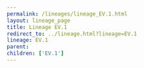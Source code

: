 ```yaml
---
permalink: /lineages/lineage_EV.1.html
layout: lineage_page
title: Lineage EV.1
redirect_to: ../lineage.html?lineage=EV.1
lineage: EV.1
parent: 
children: ['EV.1']
---
```

